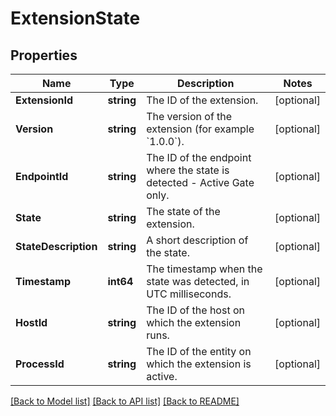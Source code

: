 # ExtensionState

## Properties

Name | Type | Description | Notes
------------ | ------------- | ------------- | -------------
**ExtensionId** | **string** | The ID of the extension. | [optional] 
**Version** | **string** | The version of the extension (for example &#x60;1.0.0&#x60;). | [optional] 
**EndpointId** | **string** | The ID of the endpoint where the state is detected - Active Gate only. | [optional] 
**State** | **string** | The state of the extension. | [optional] 
**StateDescription** | **string** | A short description of the state. | [optional] 
**Timestamp** | **int64** | The timestamp when the state was detected, in UTC milliseconds. | [optional] 
**HostId** | **string** | The ID of the host on which the extension runs. | [optional] 
**ProcessId** | **string** | The ID of the entity on which the extension is active. | [optional] 

[[Back to Model list]](../README.md#documentation-for-models) [[Back to API list]](../README.md#documentation-for-api-endpoints) [[Back to README]](../README.md)


